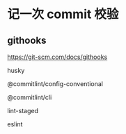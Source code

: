 # 记一次 commit 校验

## githooks

https://git-scm.com/docs/githooks

husky

@commitlint/config-conventional

@commitlint/cli

lint-staged

eslint
